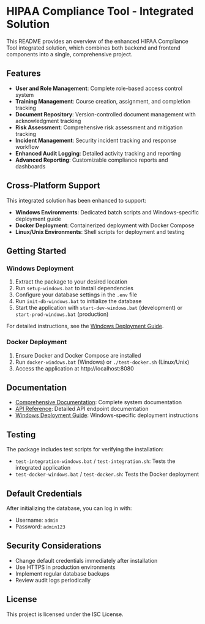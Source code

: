 # HIPAA Compliance Tool - Integrated Solution

This README provides an overview of the enhanced HIPAA Compliance Tool integrated solution, which combines both backend and frontend components into a single, comprehensive project.

## Features

- **User and Role Management**: Complete role-based access control system
- **Training Management**: Course creation, assignment, and completion tracking
- **Document Repository**: Version-controlled document management with acknowledgment tracking
- **Risk Assessment**: Comprehensive risk assessment and mitigation tracking
- **Incident Management**: Security incident tracking and response workflow
- **Enhanced Audit Logging**: Detailed activity tracking and reporting
- **Advanced Reporting**: Customizable compliance reports and dashboards

## Cross-Platform Support

This integrated solution has been enhanced to support:

- **Windows Environments**: Dedicated batch scripts and Windows-specific deployment guide
- **Docker Deployment**: Containerized deployment with Docker Compose
- **Linux/Unix Environments**: Shell scripts for deployment and testing

## Getting Started

### Windows Deployment

1. Extract the package to your desired location
2. Run `setup-windows.bat` to install dependencies
3. Configure your database settings in the `.env` file
4. Run `init-db-windows.bat` to initialize the database
5. Start the application with `start-dev-windows.bat` (development) or `start-prod-windows.bat` (production)

For detailed instructions, see the [Windows Deployment Guide](windows_deployment_guide.md).

### Docker Deployment

1. Ensure Docker and Docker Compose are installed
2. Run `docker-windows.bat` (Windows) or `./test-docker.sh` (Linux/Unix)
3. Access the application at http://localhost:8080

## Documentation

- [Comprehensive Documentation](documentation.md): Complete system documentation
- [API Reference](api_reference.md): Detailed API endpoint documentation
- [Windows Deployment Guide](windows_deployment_guide.md): Windows-specific deployment instructions

## Testing

The package includes test scripts for verifying the installation:

- `test-integration-windows.bat` / `test-integration.sh`: Tests the integrated application
- `test-docker-windows.bat` / `test-docker.sh`: Tests the Docker deployment

## Default Credentials

After initializing the database, you can log in with:
- Username: `admin`
- Password: `admin123`

## Security Considerations

- Change default credentials immediately after installation
- Use HTTPS in production environments
- Implement regular database backups
- Review audit logs periodically

## License

This project is licensed under the ISC License.
